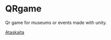 # QRgame
Qr game for museums or events made with unity.

[Ataskaita](https://github.com/matasjon/QRgame/blob/main/Ataskaita/K158%20ataskaita.pdf)
